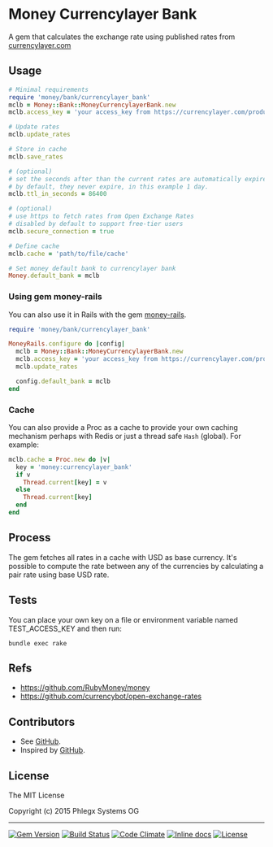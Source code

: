 # Money Currencylayer Bank

A gem that calculates the exchange rate using published rates from
[currencylayer.com](https://currencylayer.com/)

## Usage

~~~ ruby
# Minimal requirements
require 'money/bank/currencylayer_bank'
mclb = Money::Bank::MoneyCurrencylayerBank.new
mclb.access_key = 'your access_key from https://currencylayer.com/product'

# Update rates
mclb.update_rates

# Store in cache
mclb.save_rates

# (optional)
# set the seconds after than the current rates are automatically expired
# by default, they never expire, in this example 1 day.
mclb.ttl_in_seconds = 86400

# (optional)
# use https to fetch rates from Open Exchange Rates
# disabled by default to support free-tier users
mclb.secure_connection = true

# Define cache
mclb.cache = 'path/to/file/cache'

# Set money default bank to currencylayer bank
Money.default_bank = mclb
~~~

### Using gem money-rails

You can also use it in Rails with the gem [money-rails](https://github.com/RubyMoney/money-rails).

~~~ ruby
require 'money/bank/currencylayer_bank'

MoneyRails.configure do |config|
  mclb = Money::Bank::MoneyCurrencylayerBank.new
  mclb.access_key = 'your access_key from https://currencylayer.com/product'
  mclb.update_rates

  config.default_bank = mclb
end
~~~

### Cache

You can also provide a Proc as a cache to provide your own caching mechanism
perhaps with Redis or just a thread safe `Hash` (global). For example:

~~~ ruby
mclb.cache = Proc.new do |v|
  key = 'money:currencylayer_bank'
  if v
    Thread.current[key] = v
  else
    Thread.current[key]
  end
end
~~~

## Process

The gem fetches all rates in a cache with USD as base currency. It's possible to compute the rate between any of the currencies by calculating a pair rate using base USD rate.

## Tests

You can place your own key on a file or environment
variable named TEST_ACCESS_KEY and then run:

~~~
bundle exec rake
~~~

## Refs

* <https://github.com/RubyMoney/money>
* <https://github.com/currencybot/open-exchange-rates>

## Contributors

* See [GitHub](https://github.com/phlegx/money-currencylayer-bank/graphs/contributors).
* Inspired by [GitHub](https://github.com/spk/money-open-exchange-rates/graphs/contributors).

## License

The MIT License

Copyright (c) 2015 Phlegx Systems OG

---
[![Gem Version](https://badge.fury.io/rb/money-currencylayer-bank.svg)](https://rubygems.org/gems/money-currencylayer-bank)
[![Build Status](https://secure.travis-ci.org/phlegx/money-currencylayer-bank.svg?branch=master)](https://travis-ci.org/phlegx/money-currencylayer-bank)
[![Code Climate](http://img.shields.io/codeclimate/github/phlegx/money-currencylayer-bank.svg)](https://codeclimate.com/github/phlegx/money-currencylayer-bank)
[![Inline docs](http://inch-ci.org/github/phlegx/money-currencylayer-bank.svg?branch=master)](http://inch-ci.org/github/phlegx/money-currencylayer-bank)
[![License](https://img.shields.io/github/license/phlegx/money-currencylayer-bank.svg)](http://opensource.org/licenses/MIT)
